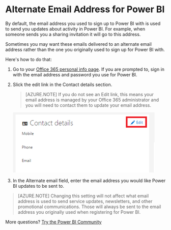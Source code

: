 <properties
   pageTitle="Alternate Email Address for Power BI"
   description="Alternate Email Address for Power BI"
   services="powerbi"
   documentationCenter=""
   authors="guyinacube"
   manager="mblythe"
   backup=""
   editor=""
   tags=""
   qualityFocus="no"
   qualityDate=""/>

<tags
   ms.service="powerbi"
   ms.devlang="NA"
   ms.topic="article"
   ms.tgt_pltfrm="NA"
   ms.workload="powerbi"
   ms.date="09/21/2016"
   ms.author="asaxton"/>

# Alternate Email Address for Power BI

By default, the email address you used to sign up to Power BI with is used to send you updates about activity in Power BI.  For example, when someone sends you a sharing invitation it will go to this address.

Sometimes you may want these emails delivered to an alternate email address rather than the one you originally used to sign up for Power BI with.

Here's how to do that:

1.  Go to your <bpt id="p1">[</bpt>Office 365 personal info page<ept id="p1">](https://portal.office.com/account/#personalinfo)</ept>.  If you are prompted to, sign in with the email address and password you use for Power BI.

2.  Slick the edit link in the Contact details section.  

    > [AZURE.NOTE] If you do not see an Edit link, this means your email address is managed by your Office 365 administrator and you will need to contact them to update your email address.

    ![](media/powerbi-admin-alternate-email-address-for-power-bi/contact-details.png)

3.  In the Alternate email field, enter the email address you would like Power BI updates to be sent to.

> [AZURE.NOTE] Changing this setting will not affect what email address is used to send service updates, newsletters, and other promotional communications.  Those will always be sent to the email address you originally used when registering for Power BI.

More questions? [Try the Power BI Community](http://community.powerbi.com/)